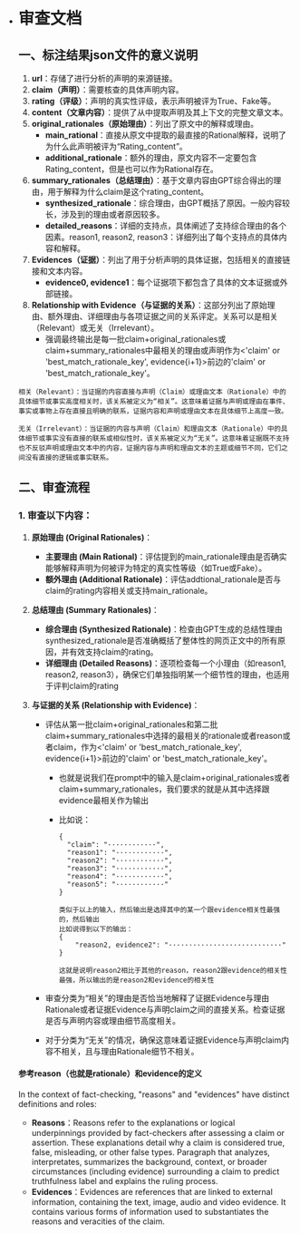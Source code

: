 - # 审查文档

  ## 一、标注结果json文件的意义说明

  1. **url**：存储了进行分析的声明的来源链接。
  2. **claim（声明）**：需要核查的具体声明内容。 
  3. **rating（评级）**：声明的真实性评级，表示声明被评为True、Fake等。
  4. **content（文章内容）**：提供了从中提取声明及其上下文的完整文章文本。
  5. **original_rationales（原始理由）**：列出了原文中的解释或理由。
     - **main_rational**：直接从原文中提取的最直接的Rational解释，说明了为什么此声明被评为“Rating_content”。
     - **additional_rationale**：额外的理由，原文内容不一定要包含Rating_content，但是也可以作为Rational存在。
  6. **summary_rationales（总结理由）**：基于文章内容由GPT综合得出的理由，用于解释为什么claim是这个rating_content。
     - **synthesized_rationale**：综合理由，由GPT概括了原因。一般内容较长，涉及到的理由或者原因较多。
     - **detailed_reasons**：详细的支持点，具体阐述了支持综合理由的各个因素。reason1, reason2, reason3：详细列出了每个支持点的具体内容和解释。
  7. **Evidences（证据）**：列出了用于分析声明的具体证据，包括相关的直接链接和文本内容。
     - **evidence0, evidence1**：每个证据项下都包含了具体的文本证据或外部链接。
  8. **Relationship with Evidence（与证据的关系）**：这部分列出了原始理由、额外理由、详细理由与各项证据之间的关系评定。关系可以是相关（Relevant）或无关（Irrelevant）。
     - 强调最终输出是每一批claim+original_rationales或claim+summary_rationales中最相关的理由或声明作为<'claim' or 'best_match_rationale_key', evidence{i+1}>前边的'claim' or 'best_match_rationale_key'。

  ```
  相关（Relevant）：当证据的内容直接与声明（Claim）或理由文本（Rationale）中的具体细节或事实高度相关时，该关系被定义为“相关”。这意味着证据与声明或理由在事件、事实或事物上存在直接且明确的联系，证据内容和声明或理由文本在具体细节上高度一致。
  
  无关（Irrelevant）：当证据的内容与声明（Claim）和理由文本（Rationale）中的具体细节或事实没有直接的联系或相似性时，该关系被定义为“无关”。这意味着证据既不支持也不反驳声明或理由文本中的内容，证据内容与声明和理由文本的主题或细节不同，它们之间没有直接的逻辑或事实联系。
  ```

  

  ## 二、审查流程

  ### 1. 审查以下内容：

  1. **原始理由 (Original Rationales)**：

     - **主要理由 (Main Rational)**：评估提到的main_rationale理由是否确实能够解释声明为何被评为特定的真实性等级（如True或Fake）。
     - **额外理由 (Additional Rationale)**：评估addtional_rationale是否与claim的rating内容相关或支持main_rationale。

  2. **总结理由 (Summary Rationales)**：

     - **综合理由 (Synthesized Rationale)**：检查由GPT生成的总结性理由synthesized_rationale是否准确概括了整体性的网页正文中的所有原因，并有效支持claim的rating。
     - **详细理由 (Detailed Reasons)**：逐项检查每一个小理由（如reason1, reason2, reason3），确保它们单独指明某一个细节性的理由，也适用于评判claim的rating

  3. **与证据的关系 (Relationship with Evidence)**：

     - 评估从第一批claim+original_rationales和第二批claim+summary_rationales中选择的最相关的rationale或者reason或者claim，作为<'claim' or 'best_match_rationale_key', evidence{i+1}>前边的'claim' or 'best_match_rationale_key'。

       - 也就是说我们在prompt中的输入是claim+original_rationales或者claim+summary_rationales，我们要求的就是从其中选择跟evidence最相关作为输出

       - 比如说：

         ``` 
         {
           "claim": "············",
           "reason1": "············",
           "reason2": "············",
           "reason3": "············",
           "reason4": "············",
           "reason5": "············"
         }
         
         类似于以上的输入，然后输出是选择其中的某一个跟evidence相关性最强的，然后输出
         比如说得到以下的输出：
         {
             "reason2, evidence2": "····························"
         }
         
         这就是说明reason2相比于其他的reason，reason2跟evidence的相关性最强，所以输出的是reason2和evidence的相关性
         ```

     - 审查分类为“相关”的理由是否恰当地解释了证据Evidence与理由Rationale或者证据Evidence与声明claim之间的直接关系。检查证据是否与声明内容或理由细节高度相关。

     - 对于分类为“无关”的情况，确保这意味着证据Evidence与声明claim内容不相关，且与理由Rationale细节不相关。

  

  

  #### 参考reason（也就是rationale）和evidence的定义

  In the context of fact-checking, "reasons" and "evidences" have distinct definitions and roles: 

  - **Reasons**：Reasons refer to the explanations or logical underpinnings provided by fact-checkers after assessing a claim or assertion. These explanations detail why a claim is considered true, false, misleading, or other false types. Paragraph that analyzes, interpretates, summarizes the background, context, or broader circumstances (including evidence) surrounding a claim to predict truthfulness label and explains the ruling process.
  - **Evidences**：Evidences are references that are linked to external information, containing the text, image, audio and video evidence. It contains various forms of information used to substantiates the reasons and veracities of the claim.
